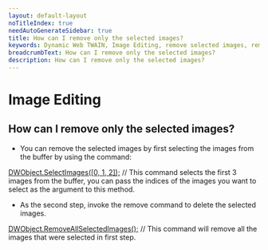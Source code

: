 ```yaml
---
layout: default-layout
noTitleIndex: true
needAutoGenerateSidebar: true
title: How can I remove only the selected images?
keywords: Dynamic Web TWAIN, Image Editing, remove selected images, remove specific images
breadcrumbText: How can I remove only the selected images?
description: How can I remove only the selected images?
---
```


# Image Editing

## How can I remove only the selected images?

- You can remove the selected images by first selecting the images from the buffer by using the command:

<a href="https://www.dynamsoft.com/web-twain/docs-archive/v17.2.1/info/api/WebTwain_Buffer.html#selectimages" target="_blank">DWObject.SelectImages([0, 1, 2]);</a> // This command selects the first 3 images from the buffer, you can pass the indices of the images you want to select as the argument to this method.

- As the second step, invoke the remove command to delete the selected images.

<a href="https://www.dynamsoft.com/web-twain/docs-archive/v17.2.1/info/api/WebTwain_Buffer.html#removeallselectedimages" target="_blank">DWObject.RemoveAllSelectedImages();</a> // This command will remove all the images that were selected in first step.
